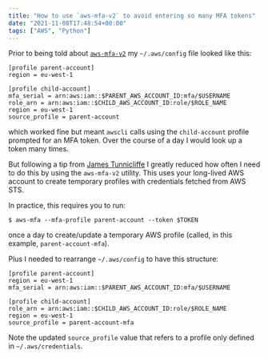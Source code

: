 ```yaml
---
title: "How to use `aws-mfa-v2` to avoid entering so many MFA tokens"
date: "2021-11-08T17:48:54+00:00"
tags: ["AWS", "Python"]
---
```


Prior to being told about [`aws-mfa-v2`](https://github.com/rkeiii/aws-mfa-v2) my `~/.aws/config` file looked
like this:

```dosini
[profile parent-account]
region = eu-west-1

[profile child-account]
mfa_serial = arn:aws:iam::$PARENT_AWS_ACCOUNT_ID:mfa/$USERNAME
role_arn = arn:aws:iam::$CHILD_AWS_ACCOUNT_ID:role/$ROLE_NAME
region = eu-west-1
source_profile = parent-account
```

which worked fine but meant `awscli` calls using the `child-account` profile prompted for an MFA
token. Over the course of a day I would look up a token many times.

But following a tip from [James Tunnicliffe](https://github.com/dooferlad) I greatly reduced how often I
need to do this by using the `aws-mfa-v2` utility. This uses your long-lived AWS
account to create temporary profiles with credentials fetched from AWS STS.

In practice, this requires you to run:
```
$ aws-mfa --mfa-profile parent-account --token $TOKEN
```
once a day to create/update a temporary AWS profile (called, in this example,
`parent-account-mfa`).

Plus I needed to rearrange `~/.aws/config` to have this structure:

```dosini
[profile parent-account]
region = eu-west-1
mfa_serial = arn:aws:iam::$PARENT_AWS_ACCOUNT_ID:mfa/$USERNAME

[profile child-account]
role_arn = arn:aws:iam::$CHILD_AWS_ACCOUNT_ID:role/$ROLE_NAME
region = eu-west-1
source_profile = parent-account-mfa
```

Note the updated `source_profile` value that refers to a profile only defined in
`~/.aws/credentials`.


